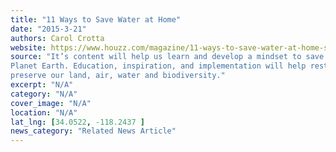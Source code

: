 ```yaml
---
title: "11 Ways to Save Water at Home"
date: "2015-3-21"
authors: Carol Crotta
website: https://www.houzz.com/magazine/11-ways-to-save-water-at-home-stsetivw-vs~32374403
source: "It’s content will help us learn and develop a mindset to save Our
Planet Earth. Education, inspiration, and implementation will help restore, conserve, and
preserve our land, air, water and biodiversity."
excerpt: "N/A"
category: "N/A"
cover_image: "N/A"
location: "N/A"
lat_lng: [34.0522, -118.2437 ]
news_category: "Related News Article"
---
```

